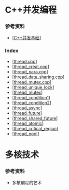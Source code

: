 # C++并发编程

### 参考资料

* [[C++并发基础](https://www.bilibili.com/video/BV1Yb411L7ak?from=search&seid=9741727401638476396)]

### Index

* [[thread.cpp](../src/C++ConCurrency/thread.cpp)]
* [[thread_creat.cpp](../src/C++ConCurrency/thread_creat.cpp)]
* [[thread_para.cpp](../src/C++ConCurrency/thread_para.cpp)]
* [[thread_data_sharing.cpp](../src/C++ConCurrency/thread_data_sharing.cpp)]
* [[thread_mutex.cpp](../src/C++ConCurrency/thread_mutex.cpp)]
* [[thread_unique_lock](../src/C++ConCurrency/thread_unique_lock.cpp)]
* [[thread_mutex](../src/C++ConCurrency/thread_mutex.cpp)]
* [[thread_condition1](../src/C++ConCurrency/thread_condition1.cpp)]
* [[thread_condition2](../src/C++ConCurrency/thread_condition2.cpp)]
* [[thread_async](../src/C++ConCurrency/thread_async.cpp)]
* [[thread_future](../src/C++ConCurrency/thread_future.cpp)]
* [[thread_shared_future](../src/C++ConCurrency/thread_shared_future.cpp)]
* [[thread_atomic](../src/C++ConCurrency/thread_atomic.cpp)]
* [[thread_critical_region](../src/C++ConCurrency/thread_critical_region.cpp)]
* [[thread_pool](../src/C++ConCurrency/thread_pool.cpp)]





# 多核技术

### 参考资料

* 多核编程的艺术

